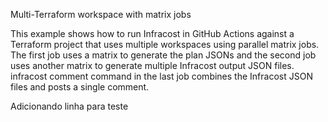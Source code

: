 Multi-Terraform workspace with matrix jobs

This example shows how to run Infracost in GitHub Actions against a Terraform project that uses multiple workspaces using parallel matrix jobs. The first job uses a matrix to generate the plan JSONs and the second job uses another matrix to generate multiple Infracost output JSON files. infracost comment command in the last job combines the Infracost JSON files and posts a single comment.


Adicionando linha para teste